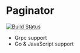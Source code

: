 # Paginator

[![Build Status](https://cloud.drone.io/api/badges/loeffel-io/paginator/status.svg)](https://cloud.drone.io/loeffel-io/paginator)

- Grpc support
- Go & JavaScript support